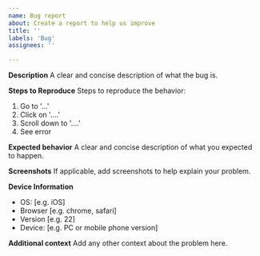 ```yaml
---
name: Bug report
about: Create a report to help us improve
title: ''
labels: 'Bug'
assignees: ''

---
```


**Description**
A clear and concise description of what the bug is.

**Steps to Reproduce**
Steps to reproduce the behavior:
1. Go to '...'
2. Click on '....'
3. Scroll down to '....'
4. See error

**Expected behavior**
A clear and concise description of what you expected to happen.

**Screenshots**
If applicable, add screenshots to help explain your problem.

**Device Information**
 - OS: [e.g. iOS]
 - Browser [e.g. chrome, safari]
 - Version [e.g. 22]
 - Device: [e.g. PC or mobile phone version]

**Additional context**
Add any other context about the problem here.

